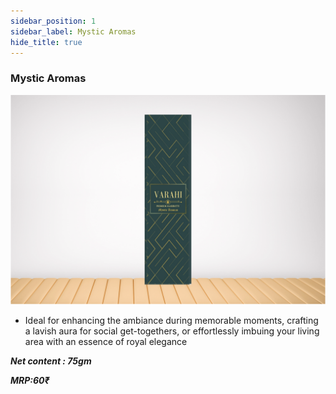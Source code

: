 ```yaml
---
sidebar_position: 1
sidebar_label: Mystic Aromas
hide_title: true
---
```

### Mystic Aromas
![alt-text](/img/mystic.svg)

- Ideal for enhancing the ambiance during memorable moments, crafting a lavish aura for social get-togethers, or effortlessly imbuing your living area with an essence of royal elegance

**_Net content : 75gm_**

**_MRP:60₹_**